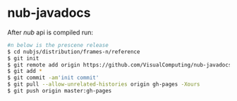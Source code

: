 # nub-javadocs

After *nub* api is compiled run:

```sh
#n below is the prescene release
$ cd nubjs/distribution/frames-n/reference
$ git init
$ git remote add origin https://github.com/VisualComputing/nub-javadocs.git
$ git add *
$ git commit -am'init commit'
$ git pull --allow-unrelated-histories origin gh-pages -Xours
$ git push origin master:gh-pages
```
